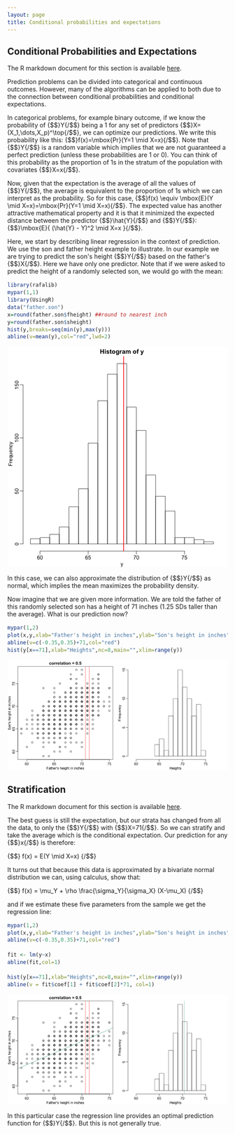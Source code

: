 ```yaml
---
layout: page
title: Conditional probabilities and expectations
---
```




## Conditional Probabilities and Expectations

The R markdown document for this section is available [here](https://github.com/genomicsclass/labs/tree/master/ml/conditional_expectation.Rmd).

Prediction problems can be divided into categorical and continuous outcomes. However, many of the algorithms can be applied to both due to the connection between conditional probabilities and conditional expectations. 

In categorical problems, for example binary outcome, if we know the probability of {$$}Y{/$$} being a 1 for any set of predictors {$$}X=(X_1,\dots,X_p)^\top{/$$}, we can optimize our predictions. We write this probability like this: {$$}f(x)=\mbox{Pr}(Y=1 \mid X=x){/$$}. Note that {$$}Y{/$$} is a random variable which implies that we are not guaranteed a perfect prediction (unless these probabilities are 1 or 0). You can think of this probability as the proportion of 1s in the stratum of the population with covariates {$$}X=x{/$$}.

Now, given that the expectation is the average of all the values of {$$}Y{/$$}, the average is equivalent to the proportion of 1s which we can interpret as the probability. So for this case, {$$}f(x) \equiv \mbox{E}(Y \mid X=x)=\mbox{Pr}(Y=1 \mid X=x){/$$}. The expected value has another attractive mathematical property and it is that it minimized the expected distance between the predictor {$$}\hat{Y}{/$$} and {$$}Y{/$$}: {$$}\mbox{E}\{ (\hat{Y} - Y)^2  \mid  X=x \}{/$$}. 

Here, we start by describing linear regression in the context of prediction. We use the son and father height example to illustrate. In our example we are trying to predict the son's height {$$}Y{/$$} based on the father's {$$}X{/$$}. Here we have only one predictor. Note that if we were asked to predict the height of a randomly selected son, we   would go with the mean:



```r
library(rafalib)
mypar(1,1)
library(UsingR)
data("father.son")
x=round(father.son$fheight) ##round to nearest inch
y=round(father.son$sheight)
hist(y,breaks=seq(min(y),max(y)))
abline(v=mean(y),col="red",lwd=2)
```

![Histogram of son heights.](images/R/conditional_expectation-tmp-height_hist-1.png) 

In this case, we can also approximate the distribution of {$$}Y{/$$} as normal, which implies the mean maximizes the probability density. 

Now imagine that we are given more information. We are told the father of this randomly selected son has a height of 71 inches (1.25 SDs taller than the average). What is our prediction now? 



```r
mypar(1,2)
plot(x,y,xlab="Father's height in inches",ylab="Son's height in inches",main=paste("correlation =",signif(cor(x,y),2)))
abline(v=c(-0.35,0.35)+71,col="red")
hist(y[x==71],xlab="Heights",nc=8,main="",xlim=range(y))
```

![Son versus father height (left) with the red lines denoting the stratum defined by conditioning on fathers being 71 inches tall. Conditional distribution: son height distribution of stratum defined by 71 inch fathers.](images/R/conditional_expectation-tmp-conditional_distribution-1.png) 

<a name="regression"></a>

## Stratification

The R markdown document for this section is available [here](https://github.com/genomicsclass/labs/tree/master/ml/conditional_expectation.Rmd).

The best guess is still the expectation, but our strata has changed from all the data, to only the {$$}Y{/$$} with {$$}X=71{/$$}. So we can stratify and take the average which is the conditional expectation. Our prediction for any {$$}x{/$$} is therefore:

{$$}
f(x) = E(Y \mid X=x)
{/$$}

It turns out that because this data is approximated by a bivariate normal distribution we can, using calculus, show that: 

{$$}
f(x) = \mu_Y + \rho \frac{\sigma_Y}{\sigma_X} (X-\mu_X)
{/$$}

and if we estimate these five parameters from the sample we get the regression line:


```r
mypar(1,2)
plot(x,y,xlab="Father's height in inches",ylab="Son's height in inches",main=paste("correlation =",signif(cor(x,y),2)))
abline(v=c(-0.35,0.35)+71,col="red")

fit <- lm(y~x)
abline(fit,col=1)

hist(y[x==71],xlab="Heights",nc=8,main="",xlim=range(y))
abline(v = fit$coef[1] + fit$coef[2]*71, col=1)
```

![Son versus father height showing predicted heights based on regression line (left). Conditional distribution with vertical line representing regression prediction.](images/R/conditional_expectation-tmp-regression-1.png) 

In this particular case the regression line provides an optimal prediction function for {$$}Y{/$$}. But this is not generally true.

